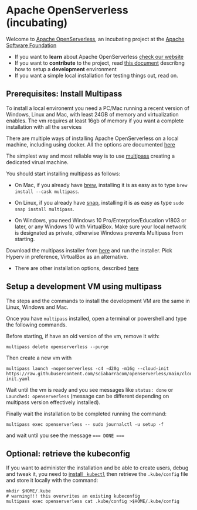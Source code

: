 # Apache OpenServerless (incubating)

Welcome to   [Apache OpenServerless](https://openserverless.apache.org), an incubating project at the [Apache Software Foundation](https://www.apache.org) 


- If you want to **learn** about Apache OpenServerless [check our website](https://openserverless.apache.org)
- If you want to **contribute** to the project, read [this document](DEVEL.md)  describng how to setup a **development** environment 
- If you want a simple local installation for testing things out, read on.

## Prerequisites: Install Multipass

To install a local environemt you need a PC/Mac running a recent version of Windows, Linux and Mac, with least 24GB of memory and virtualization enables. The vm requires at least 16gb of memory if you want a complete installation with all the services

There are multiple ways of installing Apache OpenServerless on a local machine, including using docker. All the options are documented [here](https://openserverless.apache.org/docs/installation/)

The simplest way and most reliable way is to use [multipass](https://canonical.com/multipass) creating a dedicated virual machine.

You should start installing multipass as follows:

- On Mac, if you already have [brew](https://brew.sh/), installing it is as easy as to type `brew install --cask multipass`.

- On Linux, if you already have [snap](https://snapcraft.io/), installing it is as easy as type `sudo snap install multipass`.

- On Windows, you need Windows 10 Pro/Enterprise/Education v1803 or later, or any Windows 10 with VirtualBox. Make sure your local network is designated as private, otherwise Windows prevents Multipass from starting.

Download the multipass installer from [here](https://multipass.run/download/windows) and run the installer. Pick Hyperv in preference, VirtualBox as an alternative.

- There are other installation options, described [here](https://multipass.run/install)

## Setup a development VM using multipass

The steps and the commands to install the development VM are the same in Linux, Windows and Mac.

Once you have `multipass` installed, open a terminal or powershell and type the following commands.


Before starting, if have an old version of the vm, remove it with:

```
multipass delete openserverless --purge
```

Then create a new vm with


```
multipass launch -nopenserverless -c4 -d20g -m16g --cloud-init https://raw.githubusercontent.com/sciabarracom/openserverless/main/cloud-init.yaml
```

Wait until the vm is ready and you see messages like `status: done` or `Launched: openserverless` (message can be different depending on multipass version effectively installed).

Finally wait the installation to be completed running the command:

```
multipass exec openserverless -- sudo journalctl -u setup -f
```

and wait until you see the message `=== DONE ===`

## Optional: retrieve the kubeconfig

If you want to administer the installation and be able to create users, debug and tweak it, 
you need to [install ` kubectl`](https://kubernetes.io/docs/tasks/tools/) 
then retrieve the `.kube/config` file and store it locally with the command:

```
mkdir $HOME/.kube
# warning!!! this overwrites an existing kubeconfig
multipass exec openserverless cat .kube/config >$HOME/.kube/config
````
